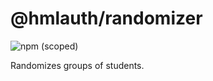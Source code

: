 # @hmlauth/randomizer
<img alt="npm (scoped)" src="https://img.shields.io/npm/v/@hmlauth/randomizer">

Randomizes groups of students.


